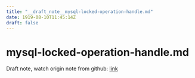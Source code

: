 ```yaml
---
title: "__draft_note__mysql-locked-operation-handle.md"
date: 1919-08-10T11:45:14Z
draft: false
---
```


# mysql-locked-operation-handle.md

Draft note, watch origin note from github: [link](https://github.com/tinghaolai/just-random-note/blob/master/db/mysql/mysql-locked-operation-handle.md)